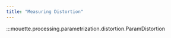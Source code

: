```yaml
---
title: "Measuring Distortion"
---
```


:::mouette.processing.parametrization.distortion.ParamDistortion
